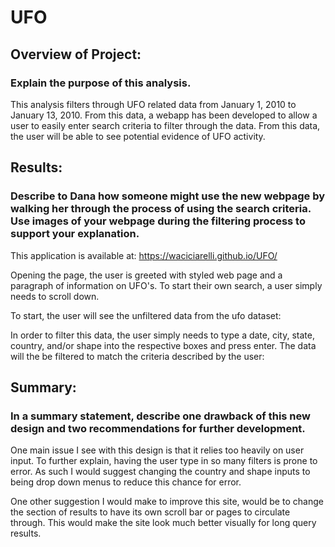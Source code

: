# UFO

## Overview of Project:
### Explain the purpose of this analysis.

This analysis filters through UFO related data from January 1, 2010 to January 13, 2010. From this data, a webapp has been developed to allow a user to easily enter search criteria to filter through the data. From this data, the user will be able to see potential evidence of UFO activity.

## Results:
### Describe to Dana how someone might use the new webpage by walking her through the process of using the search criteria. Use images of your webpage during the filtering process to support your explanation.

This application is available at: https://waciciarelli.github.io/UFO/

Opening the page, the user is greeted with styled web page and a paragraph of information on UFO's. To start their own search, a user simply needs to scroll down.

To start, the user will see the unfiltered data from the ufo dataset:

In order to filter this data, the user simply needs to type a date, city, state, country, and/or shape into the respective boxes and press enter. The data will the be filtered to match the criteria described by the user:


## Summary:
### In a summary statement, describe one drawback of this new design and two recommendations for further development.

One main issue I see with this design is that it relies too heavily on user input. To further explain, having the user type in so many filters is prone to error. As such I would suggest changing the country and shape inputs to being drop down menus to reduce this chance for error.

One other suggestion I would make to improve this site, would be to change the section of results to have its own scroll bar or pages to circulate through. This would make the site look much better visually for long query results.
